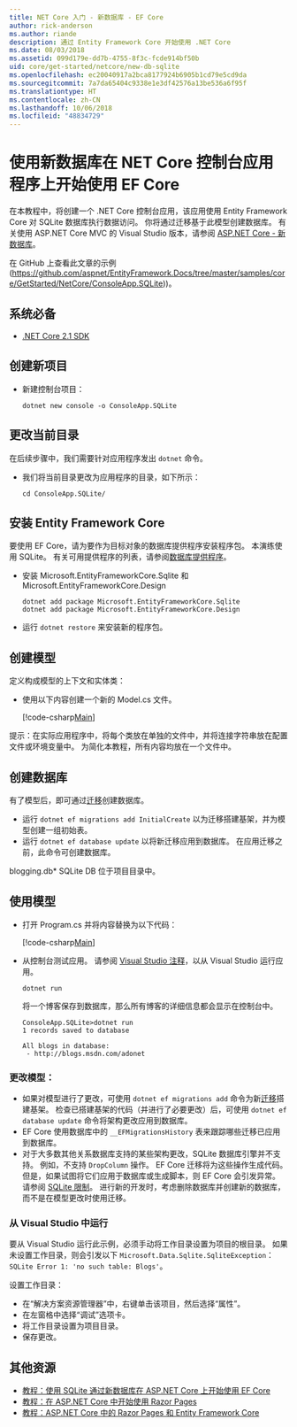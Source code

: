 ```yaml
---
title: NET Core 入门 - 新数据库 - EF Core
author: rick-anderson
ms.author: riande
description: 通过 Entity Framework Core 开始使用 .NET Core
ms.date: 08/03/2018
ms.assetid: 099d179e-dd7b-4755-8f3c-fcde914bf50b
uid: core/get-started/netcore/new-db-sqlite
ms.openlocfilehash: ec20040917a2bca8177924b6905b1cd79e5cd9da
ms.sourcegitcommit: 7a7da65404c9338e1e3df42576a13be536a6f95f
ms.translationtype: HT
ms.contentlocale: zh-CN
ms.lasthandoff: 10/06/2018
ms.locfileid: "48834729"
---
```

# <a name="getting-started-with-ef-core-on-net-core-console-app-with-a-new-database"></a>使用新数据库在 NET Core 控制台应用程序上开始使用 EF Core

在本教程中，将创建一个 .NET Core 控制台应用，该应用使用 Entity Framework Core 对 SQLite 数据库执行数据访问。 你将通过迁移基于此模型创建数据库。 有关使用 ASP.NET Core MVC 的 Visual Studio 版本，请参阅 [ASP.NET Core - 新数据库](xref:core/get-started/aspnetcore/new-db)。

在 GitHub 上查看此文章的示例 (https://github.com/aspnet/EntityFramework.Docs/tree/master/samples/core/GetStarted/NetCore/ConsoleApp.SQLite))。

## <a name="prerequisites"></a>系统必备

* [.NET Core 2.1 SDK](https://www.microsoft.com/net/core)

## <a name="create-a-new-project"></a>创建新项目

* 新建控制台项目：

  ``` Console
  dotnet new console -o ConsoleApp.SQLite
  ```
## <a name="change-the-current-directory"></a>更改当前目录

在后续步骤中，我们需要针对应用程序发出 `dotnet` 命令。

* 我们将当前目录更改为应用程序的目录，如下所示：

  ``` Console
  cd ConsoleApp.SQLite/
  ```
## <a name="install-entity-framework-core"></a>安装 Entity Framework Core

要使用 EF Core，请为要作为目标对象的数据库提供程序安装程序包。 本演练使用 SQLite。 有关可用提供程序的列表，请参阅[数据库提供程序](../../providers/index.md)。

* 安装 Microsoft.EntityFrameworkCore.Sqlite 和 Microsoft.EntityFrameworkCore.Design

  ```Console
  dotnet add package Microsoft.EntityFrameworkCore.Sqlite
  dotnet add package Microsoft.EntityFrameworkCore.Design
  ```

* 运行 `dotnet restore` 来安装新的程序包。

## <a name="create-the-model"></a>创建模型

定义构成模型的上下文和实体类：

* 使用以下内容创建一个新的 Model.cs 文件。

  [!code-csharp[Main](../../../../samples/core/GetStarted/NetCore/ConsoleApp.SQLite/Model.cs)]

提示：在实际应用程序中，将每个类放在单独的文件中，并将连接字符串放在配置文件或环境变量中。 为简化本教程，所有内容均放在一个文件中。

## <a name="create-the-database"></a>创建数据库

有了模型后，即可通过[迁移](xref:core/managing-schemas/migrations/index)创建数据库。

* 运行 `dotnet ef migrations add InitialCreate` 以为迁移搭建基架，并为模型创建一组初始表。
* 运行 `dotnet ef database update` 以将新迁移应用到数据库。 在应用迁移之前，此命令可创建数据库。

blogging.db* SQLite DB 位于项目目录中。

## <a name="use-the-model"></a>使用模型

* 打开 Program.cs 并将内容替换为以下代码：

  [!code-csharp[Main](../../../../samples/core/GetStarted/NetCore/ConsoleApp.SQLite/Program.cs)]

* 从控制台测试应用。 请参阅 [Visual Studio 注释](#vs)，以从 Visual Studio 运行应用。

  `dotnet run`

  将一个博客保存到数据库，那么所有博客的详细信息都会显示在控制台中。

  ```Console
  ConsoleApp.SQLite>dotnet run
  1 records saved to database

  All blogs in database:
   - http://blogs.msdn.com/adonet
  ```

### <a name="changing-the-model"></a>更改模型：

- 如果对模型进行了更改，可使用 `dotnet ef migrations add` 命令为新[迁移](xref:core/managing-schemas/migrations/index)搭建基架。 检查已搭建基架的代码（并进行了必要更改）后，可使用 `dotnet ef database update` 命令将架构更改应用到数据库。
- EF Core 使用数据库中的 `__EFMigrationsHistory` 表来跟踪哪些迁移已应用到数据库。
- 对于大多数其他关系数据库支持的某些架构更改，SQLite 数据库引擎并不支持。 例如，不支持 `DropColumn` 操作。 EF Core 迁移将为这些操作生成代码。 但是，如果试图将它们应用于数据库或生成脚本，则 EF Core 会引发异常。 请参阅 [SQLite 限制](../../providers/sqlite/limitations.md)。 进行新的开发时，考虑删除数据库并创建新的数据库，而不是在模型更改时使用迁移。

<a name="vs"></a>
### <a name="run-from-visual-studio"></a>从 Visual Studio 中运行

要从 Visual Studio 运行此示例，必须手动将工作目录设置为项目的根目录。 如果未设置工作目录，则会引发以下 `Microsoft.Data.Sqlite.SqliteException`：`SQLite Error 1: 'no such table: Blogs'`。

设置工作目录：

* 在“解决方案资源管理器”中，右键单击该项目，然后选择“属性”。
* 在左窗格中选择“调试”选项卡。
* 将工作目录设置为项目目录。
* 保存更改。

## <a name="additional-resources"></a>其他资源

* [教程：使用 SQLite 通过新数据库在 ASP.NET Core 上开始使用 EF Core](xref:core/get-started/aspnetcore/new-db)
* [教程：在 ASP.NET Core 中开始使用 Razor Pages](https://docs.microsoft.com/aspnet/core/tutorials/razor-pages/razor-pages-start)
* [教程：ASP.NET Core 中的 Razor Pages 和 Entity Framework Core](https://docs.microsoft.com/aspnet/core/data/ef-rp/intro)
